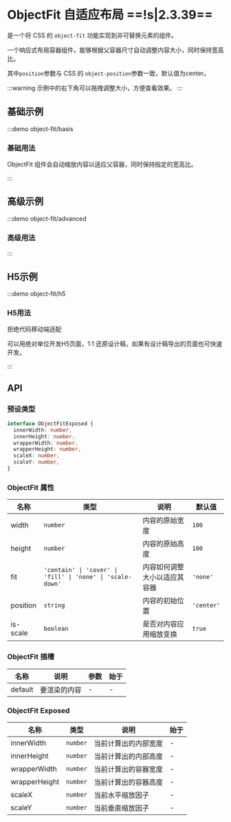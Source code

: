# ObjectFit 自适应布局 ==!s|2.3.39==

是一个将 CSS 的 `object-fit` 功能实现到非可替换元素的组件。

一个响应式布局容器组件，能够根据父容器尺寸自动调整内容大小，同时保持宽高比。

其中`position`参数与 CSS 的 `object-position`参数一致，默认值为center。

:::warning
示例中的右下角可以拖拽调整大小，方便查看效果。
:::

## 基础示例

:::demo object-fit/basis

### 基础用法

ObjectFit 组件会自动缩放内容以适应父容器，同时保持指定的宽高比。

:::

## 高级示例

:::demo object-fit/advanced

### 高级用法

:::

## H5示例

:::demo object-fit/h5

### H5用法

拒绝代码移动端适配

可以用绝对单位开发H5页面，1:1 还原设计稿，如果有设计稿导出的页面也可快速开发。

:::

## API

### 预设类型

```ts
interface ObjectFitExposed {
  innerWidth: number,
  innerHeight: number,
  wrapperWidth: number,
  wrapperHeight: number,
  scaleX: number,
  scaleY: number,
}
```

### ObjectFit 属性

| 名称     | 类型                                                       | 说明                         | 默认值     |
| -------- | ---------------------------------------------------------- | ---------------------------- | ---------- |
| width    | `number`                                                   | 内容的原始宽度               | `100`      |
| height   | `number`                                                   | 内容的原始高度               | `100`      |
| fit      | `'contain' \| 'cover' \| 'fill' \| 'none' \| 'scale-down'` | 内容如何调整大小以适应其容器 | `'none'`   |
| position | `string`                                                   | 内容的初始位置               | `'center'` |
| is-scale | `boolean`                                                  | 是否对内容应用缩放变换       | `true`     |

### ObjectFit 插槽

| 名称    | 说明         | 参数 | 始于 |
| ------- | ------------ | ---- | ---- |
| default | 要渲染的内容 | -    | -    |

### ObjectFit Exposed

| 名称          | 类型     | 说明                 | 始于 |
| ------------- | -------- | -------------------- | ---- |
| innerWidth    | `number` | 当前计算出的内部宽度 | -    |
| innerHeight   | `number` | 当前计算出的内部高度 | -    |
| wrapperWidth  | `number` | 当前计算出的容器宽度 | -    |
| wrapperHeight | `number` | 当前计算出的容器高度 | -    |
| scaleX        | `number` | 当前水平缩放因子     | -    |
| scaleY        | `number` | 当前垂直缩放因子     | -    |
